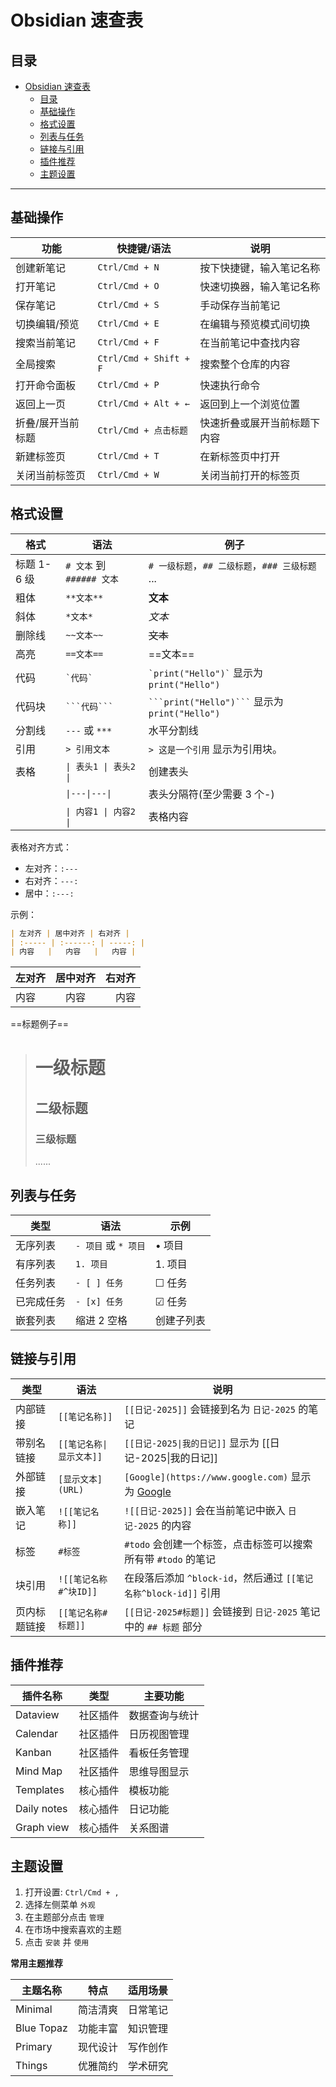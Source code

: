 # Obsidian 速查表

## 目录

- [Obsidian 速查表](#obsidian-速查表)
  - [目录](#目录)
  - [基础操作](#基础操作)
  - [格式设置](#格式设置)
  - [列表与任务](#列表与任务)
  - [链接与引用](#链接与引用)
  - [插件推荐](#插件推荐)
  - [主题设置](#主题设置)

---

## 基础操作

| 功能              | 快捷键/语法            | 说明                         |
| ----------------- | ---------------------- | ---------------------------- |
| 创建新笔记        | `Ctrl/Cmd + N`         | 按下快捷键，输入笔记名称     |
| 打开笔记          | `Ctrl/Cmd + O`         | 快速切换器，输入笔记名称     |
| 保存笔记          | `Ctrl/Cmd + S`         | 手动保存当前笔记             |
| 切换编辑/预览     | `Ctrl/Cmd + E`         | 在编辑与预览模式间切换       |
| 搜索当前笔记      | `Ctrl/Cmd + F`         | 在当前笔记中查找内容         |
| 全局搜索          | `Ctrl/Cmd + Shift + F` | 搜索整个仓库的内容           |
| 打开命令面板      | `Ctrl/Cmd + P`         | 快速执行命令                 |
| 返回上一页        | `Ctrl/Cmd + Alt + ←`   | 返回到上一个浏览位置         |
| 折叠/展开当前标题 | `Ctrl/Cmd + 点击标题`  | 快速折叠或展开当前标题下内容 |
| 新建标签页        | `Ctrl/Cmd + T`         | 在新标签页中打开             |
| 关闭当前标签页    | `Ctrl/Cmd + W`         | 关闭当前打开的标签页         |

## 格式设置

| 格式        | 语法                      | 例子                                             |
| ----------- | ------------------------- | ------------------------------------------------ |
| 标题 1-6 级 | `# 文本` 到 `###### 文本` | `# 一级标题`，`## 二级标题`，`### 三级标题` ...  |
| 粗体        | `**文本**`                | **文本**                                         |
| 斜体        | `*文本*`                  | _文本_                                           |
| 删除线      | `~~文本~~`                | ~~文本~~                                         |
| 高亮        | `==文本==`                | ==文本==                                         |
| 代码        | `` `代码` ``              | `` `print("Hello")` `` 显示为 `print("Hello")`   |
| 代码块      | ` ```代码``` `            | ` ```print("Hello")``` ` 显示为 `print("Hello")` |
| 分割线      | `---` 或 `***`            | 水平分割线                                       |
| 引用        | `> 引用文本`              | `> 这是一个引用` 显示为引用块。                  |
| 表格        | `\| 表头1 \| 表头2 \|`    | 创建表头                                         |
|             | `\|---\|---\|`            | 表头分隔符(至少需要 3 个-)                       |
|             | `\| 内容1 \| 内容2 \|`    | 表格内容                                         |

表格对齐方式：

- 左对齐：`:---`
- 右对齐：`---:`
- 居中：`:---:`

示例：

```markdown
| 左对齐 | 居中对齐 | 右对齐 |
| :----- | :------: | -----: |
| 内容   |   内容   |   内容 |
```

| 左对齐 | 居中对齐 | 右对齐 |
| :----- | :------: | -----: |
| 内容   |   内容   |   内容 |

==标题例子==

> # 一级标题
>
> ## 二级标题
>
> ### 三级标题
>
> ......

## 列表与任务

| 类型       | 语法                 | 示例       |
| ---------- | -------------------- | ---------- |
| 无序列表   | `- 项目` 或 `* 项目` | • 项目     |
| 有序列表   | `1. 项目`            | 1. 项目    |
| 任务列表   | `- [ ] 任务`         | ☐ 任务     |
| 已完成任务 | `- [x] 任务`         | ☑ 任务     |
| 嵌套列表   | 缩进 2 空格          | 创建子列表 |

## 链接与引用

| 类型         | 语法                     | 说明                                                                       |
| ------------ | ------------------------ | -------------------------------------------------------------------------- |
| 内部链接     | `[[笔记名称]]`           | `[[日记-2025]]` 会链接到名为 `日记-2025` 的笔记                            |
| 带别名链接   | `[[笔记名称\|显示文本]]` | `[[日记-2025\|我的日记]]` 显示为 [[日记-2025\|我的日记]]                   |
| 外部链接     | `[显示文本](URL)`        | `[Google](https://www.google.com)` 显示为 [Google](https://www.google.com) |
| 嵌入笔记     | `![[笔记名称]]`          | `![[日记-2025]]` 会在当前笔记中嵌入 `日记-2025` 的内容                     |
| 标签         | `#标签`                  | `#todo` 会创建一个标签，点击标签可以搜索所有带 `#todo` 的笔记              |
| 块引用       | `![[笔记名称#^块ID]]`    | 在段落后添加 `^block-id`，然后通过 `[[笔记名称^block-id]]` 引用            |
| 页内标题链接 | `[[笔记名称#标题]]`      | `[[日记-2025#标题]]` 会链接到 `日记-2025` 笔记中的 `## 标题` 部分          |

## 插件推荐

| 插件名称    | 类型     | 主要功能       |
| ----------- | -------- | -------------- |
| Dataview    | 社区插件 | 数据查询与统计 |
| Calendar    | 社区插件 | 日历视图管理   |
| Kanban      | 社区插件 | 看板任务管理   |
| Mind Map    | 社区插件 | 思维导图显示   |
| Templates   | 核心插件 | 模板功能       |
| Daily notes | 核心插件 | 日记功能       |
| Graph view  | 核心插件 | 关系图谱       |

## 主题设置

1. 打开设置: `Ctrl/Cmd + ,`
2. 选择左侧菜单 `外观`
3. 在主题部分点击 `管理`
4. 在市场中搜索喜欢的主题
5. 点击 `安装` 并 `使用`

**常用主题推荐**

| 主题名称   | 特点     | 适用场景 |
| ---------- | -------- | -------- |
| Minimal    | 简洁清爽 | 日常笔记 |
| Blue Topaz | 功能丰富 | 知识管理 |
| Primary    | 现代设计 | 写作创作 |
| Things     | 优雅简约 | 学术研究 |
